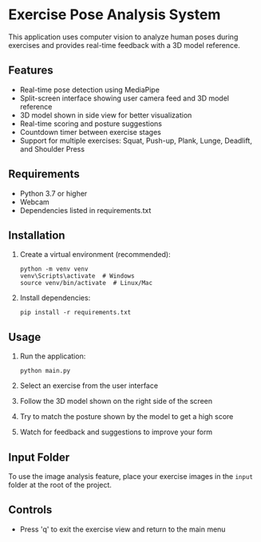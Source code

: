 # Exercise Pose Analysis System

This application uses computer vision to analyze human poses during exercises and provides real-time feedback with a 3D model reference.

## Features

- Real-time pose detection using MediaPipe
- Split-screen interface showing user camera feed and 3D model reference
- 3D model shown in side view for better visualization
- Real-time scoring and posture suggestions
- Countdown timer between exercise stages
- Support for multiple exercises: Squat, Push-up, Plank, Lunge, Deadlift, and Shoulder Press

## Requirements

- Python 3.7 or higher
- Webcam
- Dependencies listed in requirements.txt

## Installation

1. Create a virtual environment (recommended):
   ```
   python -m venv venv
   venv\Scripts\activate  # Windows
   source venv/bin/activate  # Linux/Mac
   ```

2. Install dependencies:
   ```
   pip install -r requirements.txt
   ```

## Usage

1. Run the application:
   ```
   python main.py
   ```

2. Select an exercise from the user interface
3. Follow the 3D model shown on the right side of the screen
4. Try to match the posture shown by the model to get a high score
5. Watch for feedback and suggestions to improve your form

## Input Folder

To use the image analysis feature, place your exercise images in the `input` folder at the root of the project.

## Controls

- Press 'q' to exit the exercise view and return to the main menu 